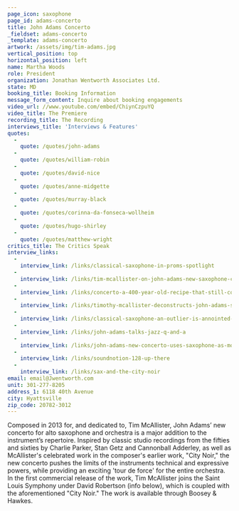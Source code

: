 ```yaml
---
page_icon: saxophone
page_id: adams-concerto
title: John Adams Concerto
_fieldset: adams-concerto
_template: adams-concerto
artwork: /assets/img/tim-adams.jpg
vertical_position: top
horizontal_position: left
name: Martha Woods
role: President
organization: Jonathan Wentworth Associates Ltd.
state: MD
booking_title: Booking Information
message_form_content: Inquire about booking engagements
video_url: //www.youtube.com/embed/ChiynCzpuYQ
video_title: The Premiere
recording_title: The Recording
interviews_title: 'Interviews & Features'
quotes:
  -
    quote: /quotes/john-adams
  -
    quote: /quotes/william-robin
  -
    quote: /quotes/david-nice
  -
    quote: /quotes/anne-midgette
  -
    quote: /quotes/murray-black
  -
    quote: /quotes/corinna-da-fonseca-wollheim
  -
    quote: /quotes/hugo-shirley
  -
    quote: /quotes/matthew-wright
critics_title: The Critics Speak
interview_links:
  -
    interview_link: /links/classical-saxophone-in-proms-spotlight
  -
    interview_link: /links/tim-mcallister-on-john-adams-new-saxophone-concerto
  -
    interview_link: /links/concerto-a-400-year-old-recipe-that-still-cooks
  -
    interview_link: /links/timothy-mcallister-deconstructs-john-adams-saxophone-concerto
  -
    interview_link: /links/classical-saxophone-an-outlier-is-annointed-by-john-adams-concerto
  -
    interview_link: /links/john-adams-talks-jazz-q-and-a
  -
    interview_link: /links/john-adams-new-concerto-uses-saxophone-as-more-than-a-special-effect
  -
    interview_link: /links/soundnotion-128-up-there
  -
    interview_link: /links/sax-and-the-city-noir
email: email@Jwentworth.com
unit: 301-277-8205
address_1: 6118 40th Avenue
city: Hyattsville
zip_code: 20782-3012
---
```

Composed in 2013 for, and dedicated to, Tim McAllister, John Adams’ new concerto for alto saxophone and orchestra is a major addition to the instrument’s repertoire. Inspired by classic studio recordings from the fifties and sixties by Charlie Parker, Stan Getz and Cannonball Adderley, as well as McAllister's celebrated work in the composer's earlier work, "City Noir," the new concerto pushes the limits of the instruments technical and expressive powers, while providing an exciting 'tour de force' for the entire orchestra. In the first commercial release of the work, Tim McAllister joins the Saint Louis Symphony under David Robertson (info below), which is coupled with the aforementioned "City Noir." The work is available through Boosey & Hawkes.
